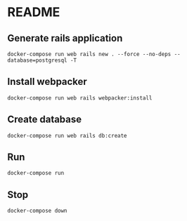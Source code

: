 # README

## Generate rails application

```
docker-compose run web rails new . --force --no-deps --database=postgresql -T
```

## Install webpacker

```
docker-compose run web rails webpacker:install
```


## Create database

```
docker-compose run web rails db:create
```

## Run 

```
docker-compose run
```

## Stop

```
docker-compose down
```
